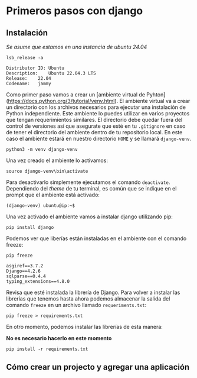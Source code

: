 # Primeros pasos con django

## Instalación

*Se asume que estamos en una instancia de ubuntu 24.04*

```
lsb_release -a

Distributor ID:	Ubuntu
Description:	Ubuntu 22.04.3 LTS
Release:	22.04
Codename:	jammy
```

Como primer paso vamos a crear un [ambiente virtual de Pyhton] (https://docs.python.org/3/tutorial/venv.html).
El ambiente virtual va a crear un directorio con los archivos necesarios para ejecutar 
una instalación de Python independiente. Este ambiente lo puedes utilizar en varios proyectos 
que tengan requerimientos similares. El directorio debe quedar fuera del control de versiones así
que asegurate que esté en tu `.gitignore` en caso de tener el directorio del ambiente dentro de 
tu repositorio local. En este caso el ambiente estará en nuestro directorio `HOME` y se llamará `django-venv`.

```
python3 -m venv django-venv
```

Una vez creado el ambiente lo activamos:

```
source django-venv\bin\activate  
```

Para desactivarlo simplemente ejecutamos el comando `deactivate`. Dependiendo del 
*theme* de tu terminal, es común que se indique en el prompt que el ambiente está activado:

```
(django-venv) ubuntu@ip:~$
```

Una vez activado el ambiente vamos a instalar django utilizando pip:
```
pip install django
```

Podemos ver que liberías están instaladas en el ambiente con el comando freeze:
```
pip freeze

asgiref==3.7.2
Django==4.2.6 
sqlparse==0.4.4
typing_extensions==4.8.0
```

Revisa que esté instalada la librería de Django.
Para volver a instalar las librerías que tenemos hasta ahora podemos almacenar la
salida del comando `freeze` en un archivo llamado `requeriments.txt`:
```
pip freeze > requirements.txt
```
En otro momento, podemos instalar las librerías de esta manera:

**No es necesario hacerlo en este momento** 
```
pip install -r requirements.txt
```

## Cómo crear un projecto y agregar una aplicación



